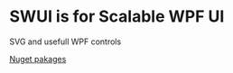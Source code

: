 # SWUI is for Scalable WPF UI

SVG and usefull WPF controls

[Nuget pakages](https://www.nuget.org/packages/SWUI/)

